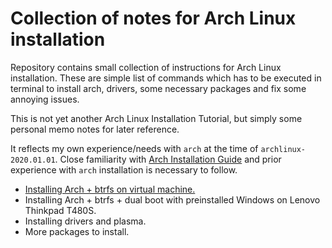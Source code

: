 # Collection of notes for Arch Linux installation

Repository contains small collection of instructions for Arch Linux installation.
These are simple list of commands which has to be executed in terminal
to install arch, drivers, some necessary packages and fix some annoying
issues.

This is not yet another Arch Linux Installation Tutorial, 
but simply some personal memo notes for later reference.

It reflects my own experience/needs with `arch` at the time of `archlinux-2020.01.01`. Close familiarity with [Arch Installation Guide](https://wiki.archlinux.org/index.php/Installation_guide) and prior experience with
`arch` installation is necessary to follow.


+ [Installing Arch + btrfs on virtual machine.](doc/step1-arch-in-virtual-machine.md)
+ Installing Arch + btrfs + dual boot with preinstalled Windows on Lenovo Thinkpad T480S.
+ Installing drivers and plasma.
+ More packages to install.
  